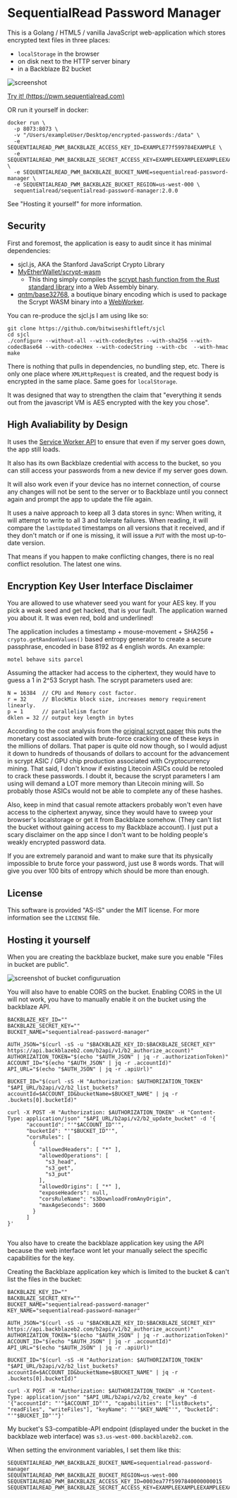 
# SequentialRead Password Manager

This is a Golang / HTML5  / vanilla JavaScript web-application which stores encrypted text files in three places:

 - `localStorage` in the browser
 - on disk next to the HTTP server binary
 - in a Backblaze B2 bucket

![screenshot](readme/screenshot.png)

[Try it! (https://pwm.sequentialread.com) ](https://pwm.sequentialread.com)

OR run it yourself in docker:

```
docker run \
  -p 8073:8073 \
  -v "/Users/exampleUser/Desktop/encrypted-passwords:/data" \
  -e SEQUENTIALREAD_PWM_BACKBLAZE_ACCESS_KEY_ID=EXAMPLE77f599784EXAMPLE \
  -e SEQUENTIALREAD_PWM_BACKBLAZE_SECRET_ACCESS_KEY=EXAMPLEEXAMPLEEXAMPLEEXAMPLEKEY \
  -e SEQUENTIALREAD_PWM_BACKBLAZE_BUCKET_NAME=sequentialread-password-manager \
  -e SEQUENTIALREAD_PWM_BACKBLAZE_BUCKET_REGION=us-west-000 \
  sequentialread/sequentialread-password-manager:2.0.0
```

See "Hosting it yourself" for more information.

## Security

First and foremost, the application is easy to audit since it has minimal dependencies: 

 - sjcl.js, AKA the Stanford JavaScript Crypto Library
 - [MyEtherWallet/scrypt-wasm](https://github.com/MyEtherWallet/scrypt-wasm)
   - This thing simply compiles the [scrypt hash function from the Rust standard library](https://docs.rs/rust-crypto/0.2.36/crypto/scrypt/index.html) into a Web Assembly binary.
 - [qntm/base32768](https://github.com/qntm/base32768), a boutique binary encoding which is used to package the Scrypt WASM binary into a [WebWorker](https://developer.mozilla.org/en-US/docs/Web/API/Web_Workers_API/Using_web_workers).

You can re-produce the sjcl.js I am using like so: 

```
git clone https://github.com/bitwiseshiftleft/sjcl
cd sjcl
./configure --without-all --with-codecBytes --with-sha256 --with-codecBase64 --with-codecHex --with-codecString --with-cbc  --with-hmac 
make
```

There is nothing that pulls in dependencies, no bundling step, etc. There is only one place where `XMLHttpRequest` is created, and the request body is encrypted in the same place. Same goes for `localStorage`.

It was designed that way to strengthen the claim that "everything it sends out from the javascript VM is AES encrypted with the key you chose".

## High Avaliability by Design

 It uses the [Service Worker API](https://developer.mozilla.org/en-US/docs/Web/API/Service_Worker_API/Using_Service_Workers) to ensure that even if my server goes down, the app still loads.

 It also has its own Backblaze credential with access to the bucket, so you can still access your passwords from a new device if my server goes down.

 It will also work even if your device has no internet connection, of course any changes will not be sent to the server or to Backblaze until you connect again and prompt the app to update the file again.

 It uses a naive approach to keep all 3 data stores in sync: When writing, it will attempt to write to all 3 and tolerate failures. When reading, it will compare the `lastUpdated` timestamps on all versions that it received, and if they don't match or if one is missing, it will issue a `PUT` with the most up-to-date version.

 That means if you happen to make conflicting changes, there is no real conflict resolution. The latest one wins.

## Encryption Key User Interface Disclaimer

You are allowed to use whatever seed you want for your AES key. If you pick a weak seed and get hacked, that is your fault. The application warned you about it. It was even red, bold and underlined!

The application includes a timestamp + mouse-movement + SHA256 + `crypto.getRandomValues()` based entropy generator to create a secure passphrase, encoded in base 8192 as 4 english words. An example:

`motel behave sits parcel`

Assuming the attacker had access to the ciphertext, they would have to guess a 1 in 2^53 Scrypt hash. The scrypt parameters used are: 

```
N = 16384  // CPU and Memory cost factor.
r = 32     // BlockMix block size, increases memory requirement linearly.
p = 1      // parallelism factor
dklen = 32 // output key length in bytes
```

According to the cost analysis from the [original scrypt paper](http://www.tarsnap.com/scrypt/scrypt.pdf) this puts the monetary cost associated with brute-force cracking one of these keys in the millions of dollars. That paper is quite old now though, so I would adjust it down to hundreds of thousands of dollars to account for the advancement in scrypt ASIC / GPU chip production associated with Cryptocurrency mining. That said, I don't know if existing Litecoin ASICs could be retooled to crack these passwords. I doubt it, because the scrypt parameters I am using will demand a LOT more memory than Litecoin mining will. So probably those ASICs would not be able to complete any of these hashes. 

Also, keep in mind that casual remote attackers probably won't even have access to the ciphertext anyway, since they would have to sweep your browser's localstorage or get it from Backblaze somehow. (They can't list the bucket without gaining access to my Backblaze account). I just put a scary disclaimer on the app since I don't want to be holding people's weakly encrypted password data.

If you are extremely paranoid and want to make sure that its physically impossible to brute force your password, just use 8 words words. That will give you over 100 bits of entropy which should be more than enough.


## License

 This software is provided "AS-IS" under the MIT license. For more information see the `LICENSE` file.

## Hosting it yourself

When you are creating the backblaze bucket, make sure you enable "Files in bucket are public". 

![screenshot of bucket configuruation](readme/bucket.png)

You will also have to enable CORS on the bucket.  Enabling CORS in the UI will not work, you have to manually enable it on the bucket using the backblaze API. 

```
BACKBLAZE_KEY_ID=""
BACKBLAZE_SECRET_KEY=""
BUCKET_NAME="sequentialread-password-manager"

AUTH_JSON="$(curl -sS -u "$BACKBLAZE_KEY_ID:$BACKBLAZE_SECRET_KEY" https://api.backblazeb2.com/b2api/v1/b2_authorize_account)"
AUTHORIZATION_TOKEN="$(echo "$AUTH_JSON" | jq -r .authorizationToken)"
ACCOUNT_ID="$(echo "$AUTH_JSON" | jq -r .accountId)"
API_URL="$(echo "$AUTH_JSON" | jq -r .apiUrl)"

BUCKET_ID="$(curl -sS -H "Authorization: $AUTHORIZATION_TOKEN" "$API_URL/b2api/v2/b2_list_buckets?accountId=$ACCOUNT_ID&bucketName=$BUCKET_NAME" | jq -r .buckets[0].bucketId)"

curl -X POST -H "Authorization: $AUTHORIZATION_TOKEN" -H "Content-Type: application/json" "$API_URL/b2api/v2/b2_update_bucket" -d '{
      "accountId": "'"$ACCOUNT_ID"'",
      "bucketId": "'"$BUCKET_ID"'",
      "corsRules": [
        {
          "allowedHeaders": [ "*" ],
          "allowedOperations": [
            "s3_head",
            "s3_get",
            "s3_put"
          ],
          "allowedOrigins": [ "*" ],
          "exposeHeaders": null,
          "corsRuleName": "s3DownloadFromAnyOrigin",
          "maxAgeSeconds": 3600
        }
      ]
}'


```


You also have to create the backblaze application key using the API because the web interface wont let your manually select the specific capabilities for the key.

Creating the Backblaze application key which is limited to the bucket & can't list the files in the bucket:

```
BACKBLAZE_KEY_ID=""
BACKBLAZE_SECRET_KEY=""
BUCKET_NAME="sequentialread-password-manager"
KEY_NAME="sequentialread-password-manager"

AUTH_JSON="$(curl -sS -u "$BACKBLAZE_KEY_ID:$BACKBLAZE_SECRET_KEY" https://api.backblazeb2.com/b2api/v1/b2_authorize_account)"
AUTHORIZATION_TOKEN="$(echo "$AUTH_JSON" | jq -r .authorizationToken)"
ACCOUNT_ID="$(echo "$AUTH_JSON" | jq -r .accountId)"
API_URL="$(echo "$AUTH_JSON" | jq -r .apiUrl)"

BUCKET_ID="$(curl -sS -H "Authorization: $AUTHORIZATION_TOKEN" "$API_URL/b2api/v2/b2_list_buckets?accountId=$ACCOUNT_ID&bucketName=$BUCKET_NAME" | jq -r .buckets[0].bucketId)"

curl -X POST -H "Authorization: $AUTHORIZATION_TOKEN" -H "Content-Type: application/json" "$API_URL/b2api/v2/b2_create_key" -d '{"accountId": "'"$ACCOUNT_ID"'", "capabilities": ["listBuckets", "readFiles", "writeFiles"], "keyName": "'"$KEY_NAME"'", "bucketId": "'"$BUCKET_ID"'"}'

```

My bucket's S3-compatible-API endpoint (displayed under the bucket in the backblaze web interface) was `s3.us-west-000.backblazeb2.com`.

When setting the environment variables, I set them like this: 

```
SEQUENTIALREAD_PWM_BACKBLAZE_BUCKET_NAME=sequentialread-password-manager
SEQUENTIALREAD_PWM_BACKBLAZE_BUCKET_REGION=us-west-000
SEQUENTIALREAD_PWM_BACKBLAZE_ACCESS_KEY_ID=0003ea77f5997840000000015
SEQUENTIALREAD_PWM_BACKBLAZE_SECRET_ACCESS_KEY=EXAMPLEEXAMPLEEXAMPLEEXAMPLE
```